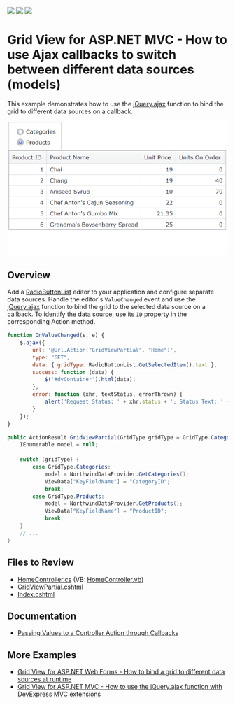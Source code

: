 <!-- default badges list -->
![](https://img.shields.io/endpoint?url=https://codecentral.devexpress.com/api/v1/VersionRange/128550715/15.2.4%2B)
[![](https://img.shields.io/badge/Open_in_DevExpress_Support_Center-FF7200?style=flat-square&logo=DevExpress&logoColor=white)](https://supportcenter.devexpress.com/ticket/details/T328438)
[![](https://img.shields.io/badge/📖_How_to_use_DevExpress_Examples-e9f6fc?style=flat-square)](https://docs.devexpress.com/GeneralInformation/403183)
<!-- default badges end -->
# Grid View for ASP.NET MVC - How to use Ajax callbacks to switch between different data sources (models)

This example demonstrates how to use the [jQuery.ajax](https://api.jquery.com/jquery.ajax/) function to bind the grid to different data sources on a callback.

![Bind the grid to different data sources](BindToDataSources.gif)

## Overview

Add a [RadioButtonList](https://docs.devexpress.com/AspNetMvc/DevExpress.Web.Mvc.RadioButtonListExtension?) editor to your application and configure separate data sources. Handle the editor's `ValueChanged` event and use the [jQuery.ajax](https://api.jquery.com/jquery.ajax/) function to bind the grid to the selected data source on a callback. To identify the data source, use its `ID` property in the corresponding Action method.

```js
function OnValueChanged(s, e) {
    $.ajax({
        url: '@Url.Action("GridViewPartial", "Home")',
        type: "GET",
        data: { gridType: RadioButtonList.GetSelectedItem().text },
        success: function (data) {
            $('#dvContainer').html(data);
        },
        error: function (xhr, textStatus, errorThrown) {
            alert('Request Status: ' + xhr.status + '; Status Text: ' + textStatus + '; Error: ' + errorThrown);
        }
    });
}
```

```cs
public ActionResult GridViewPartial(GridType gridType = GridType.Categories) {
    IEnumerable model = null;

    switch (gridType) {
        case GridType.Categories:
            model = NorthwindDataProvider.GetCategories();
            ViewData["KeyFieldName"] = "CategoryID";
            break;
        case GridType.Products:
            model = NorthwindDataProvider.GetProducts();
            ViewData["KeyFieldName"] = "ProductID";
            break;
    }
    // ...
}
```

## Files to Review

* [HomeController.cs](./CS/Controllers/HomeController.cs) (VB: [HomeController.vb](./VB/Controllers/HomeController.vb))
* [GridViewPartial.cshtml](./CS/Views/Home/GridViewPartial.cshtml)
* [Index.cshtml](./CS/Views/Home/Index.cshtml)

## Documentation

* [Passing Values to a Controller Action through Callbacks](https://docs.devexpress.com/AspNetMvc/9941/common-features/callback-based-functionality/passing-values-to-a-controller-action-through-callbacks)

## More Examples

* [Grid View for ASP.NET Web Forms - How to bind a grid to different data sources at runtime](https://github.com/DevExpress-Examples/aspxgridview-created-at-runtime-switch-data-sources)
* [Grid View for ASP.NET MVC - How to use the jQuery.ajax function with DevExpress MVC extensions](https://github.com/DevExpress-Examples/mvc-gridview-jqueryajax-function)
